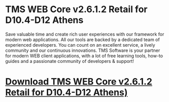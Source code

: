 # TMS WEB Core v2.6.1.2 Retail for D10.4-D12 Athens

Save valuable time and create rich user experiences with our framework for modern web applications. All our tools are backed by a dedicated team of experienced developers. You can count on an excellent service, a lively community and our continuous innovations. TMS Software is your partner for modern WEB client applications, with a lot of free learning tools, how-to guides and a passionate community of developers & support!

# [Download TMS WEB Core v2.6.1.2 Retail for D10.4-D12 Athens)](https://developer.team/delphi/34981-tms-web-core-v2612-retail-for-d104-d12-athens.html)
